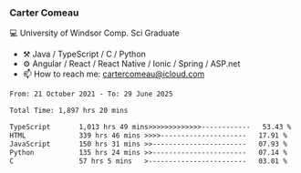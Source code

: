 ### Carter Comeau

💻 University of Windsor Comp. Sci Graduate

- ⚒️ Java / TypeScript / C / Python
- ⚙️ Angular / React / React Native / Ionic / Spring / ASP.net
- 📫 How to reach me: cartercomeau@icloud.com

<!--START_SECTION:waka-->

```txt
From: 21 October 2021 - To: 29 June 2025

Total Time: 1,897 hrs 20 mins

TypeScript       1,013 hrs 49 mins>>>>>>>>>>>>>------------   53.43 %
HTML             339 hrs 46 mins >>>>---------------------   17.91 %
JavaScript       150 hrs 31 mins >>-----------------------   07.93 %
Python           135 hrs 24 mins >>-----------------------   07.14 %
C                57 hrs 5 mins   >------------------------   03.01 %
```

<!--END_SECTION:waka-->
